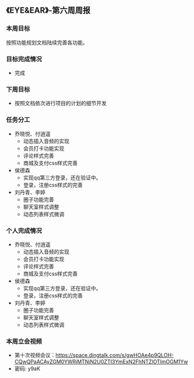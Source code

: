 ## 《EYE&EAR》-第六周周报

### 本周目标

按照功能规划文档陆续完善各功能。

### 目标完成情况
  - 完成

### 下周目标
  - 按照文档依次进行项目的计划的细节开发

### 任务分工
* 乔晓悦、付逍遥
    * 动态插入音频的实现
    * 会员打卡功能实现
    * 评论样式完善
    * 商城及支付css样式完善
* 侯德森 
    * 实现qq第三方登录，还在验证中。
    * 登录，注册css样式的完善
* 刘丹青、李婷
    * 圈子功能完善
    * 聊天室样式调整
    * 动态列表样式微调
    
### 个人完成情况
* 乔晓悦、付逍遥
    * 动态插入音频的实现
    * 会员打卡功能实现
    * 评论样式完善
    * 商城及支付css样式完善
* 侯德森 
    * 实现qq第三方登录，还在验证中。
    * 登录，注册css样式的完善
* 刘丹青、李婷
    * 圈子功能完善
    * 聊天室样式调整
    * 动态列表样式微调

### 本周立会视频
* 第十次视频会议：https://space.dingtalk.com/s/gwHOAe4p9QLOH-CQwQPaACAyZGM0YWRjMTNiN2U0ZTI3YmExN2FhNTZlOTlmOGM1Yw 
* 密码: y9aK





